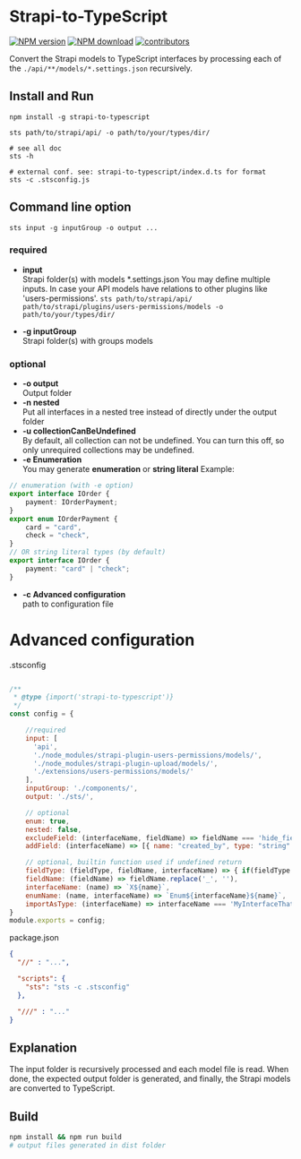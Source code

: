 # Strapi-to-TypeScript


<span><a href="https://www.npmjs.com/package/strapi-to-typescript" title="View this project on NPM"><img src="https://img.shields.io/npm/v/strapi-to-typescript.svg" alt="NPM version" /></a></span>
<span><a href="https://www.npmjs.com/package/strapi-to-typescript" title="View this project on NPM"><img src="https://img.shields.io/npm/dm/strapi-to-typescript.svg" alt="NPM download" /></a></span>
<span><a href="https://github.com/erikvullings/strapi-to-typescript/" title="View this project on Github"><img src="https://img.shields.io/github/contributors/erikvullings/strapi-to-typescript" alt="contributors" /></a></span>


Convert the Strapi models to TypeScript interfaces by processing each of the `./api/**/models/*.settings.json` recursively.

## Install and Run

```shell
npm install -g strapi-to-typescript

sts path/to/strapi/api/ -o path/to/your/types/dir/

# see all doc
sts -h

# external conf. see: strapi-to-typescript/index.d.ts for format
sts -c .stsconfig.js
```

## Command line option

`sts input -g inputGroup -o output ...`

### required
* **input**  
Strapi folder(s) with models *.settings.json
You may define multiple inputs. In case your API models have relations to other plugins like 'users-permissions'.
`sts path/to/strapi/api/ path/to/strapi/plugins/users-permissions/models -o path/to/your/types/dir/`

* **-g inputGroup**  
Strapi folder(s) with groups models

### optional
* **-o output**  
Output folder
* **-n nested**  
Put all interfaces in a nested tree instead of directly under the output folder
* **-u collectionCanBeUndefined**  
By default, all collection can not be undefined. You can turn this off, so only unrequired collections may be undefined.
* **-e Enumeration**  
You may generate **enumeration** or **string literal**
Example:
```typescript
// enumeration (with -e option) 
export interface IOrder {
    payment: IOrderPayment;
}
export enum IOrderPayment {
    card = "card",
    check = "check",
}
// OR string literal types (by default)
export interface IOrder {
    payment: "card" | "check";
}
```

* **-c Advanced configuration**  
path to configuration file

# Advanced configuration

.stsconfig
```javascript

/**
 * @type {import('strapi-to-typescript')}
 */
const config = {

    //required 
    input: [
      'api',
      './node_modules/strapi-plugin-users-permissions/models/',
      './node_modules/strapi-plugin-upload/models/',
      './extensions/users-permissions/models/'
    ],
    inputGroup: './components/',
    output: './sts/',

    // optional
    enum: true,
    nested: false,
    excludeField: (interfaceName, fieldName) => fieldName === 'hide_field',
    addField: (interfaceName) => [{ name: "created_by", type: "string" }],

    // optional, builtin function used if undefined return
    fieldType: (fieldType, fieldName, interfaceName) => { if(fieldType == 'datetime') return 'string' },
    fieldName: (fieldName) => fieldName.replace('_', ''),
    interfaceName: (name) => `X${name}`,
    enumName: (name, interfaceName) => `Enum${interfaceName}${name}`,
    importAsType: (interfaceName) => interfaceName === 'MyInterfaceThatWantsToImportAsTypes' /* or just true */,
}
module.exports = config;
```

package.json
```json
{
  "//" : "...",

  "scripts": {
    "sts": "sts -c .stsconfig"
  },

  "///" : "..."
}
```

## Explanation

The input folder is recursively processed and each model file is read. When done, the expected output folder is generated, and finally, the Strapi models are converted to TypeScript.

## Build

```sh
npm install && npm run build
# output files generated in dist folder
```
